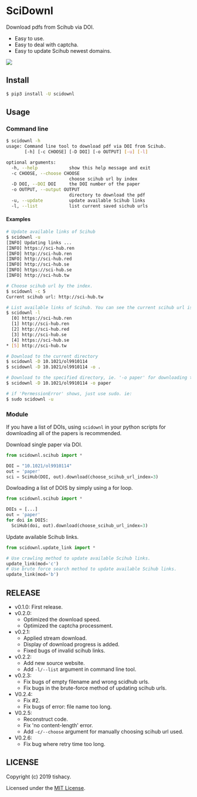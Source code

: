 # SciDownl

Download pdfs from Scihub via DOI.
- Easy to use.
- Easy to deal with captcha.
- Easy to update Scihub newest domains.

<img src="./demo.svg">

## Install
```bash
$ pip3 install -U scidownl
```

## Usage
### Command line
```bash
$ scidownl -h
usage: Command line tool to download pdf via DOI from Scihub.
       [-h] [-c CHOOSE] [-D DOI] [-o OUTPUT] [-u] [-l]

optional arguments:
  -h, --help            show this help message and exit
  -c CHOOSE, --choose CHOOSE
                        choose scihub url by index
  -D DOI, --DOI DOI     the DOI number of the paper
  -o OUTPUT, --output OUTPUT
                        directory to download the pdf
  -u, --update          update available Scihub links
  -l, --list            list current saved sichub urls
```
#### Examples
```bash
# Update available links of Scihub
$ scidownl -u
[INFO] Updating links ...
[INFO] https://sci-hub.ren
[INFO] http://sci-hub.ren
[INFO] http://sci-hub.red
[INFO] http://sci-hub.se
[INFO] https://sci-hub.se
[INFO] http://sci-hub.tw

# Choose scihub url by the index.
$ scidownl -c 5
Current scihub url: http://sci-hub.tw

# List available links of Scihub. You can see the current scihub url is pointing to the 5th scihub url.
$ scidownl -l
  [0] https://sci-hub.ren
  [1] http://sci-hub.ren
  [2] http://sci-hub.red
  [3] http://sci-hub.se
  [4] https://sci-hub.se
* [5] http://sci-hub.tw

# Download to the current directory
$ scidownl -D 10.1021/ol9910114
$ scidownl -D 10.1021/ol9910114 -o .

# Download to the specified directory, ie. '-o paper' for downloading to paper directory.
$ scidownl -D 10.1021/ol9910114 -o paper

# if 'PermessionError' shows, just use sudo. ie:
$ sudo scidownl -u
```

### Module

If you have a list of DOIs, using `scidownl` in your python scripts for downloading all of the papers is recommended.

Download single paper via DOI.
```python
from scidownl.scihub import *

DOI = "10.1021/ol9910114"
out = 'paper'
sci = SciHub(DOI, out).download(choose_scihub_url_index=3)
```

Dowloading a list of DOIS by simply using a for loop.
```python
from scidownl.scihub import *

DOIs = [...]
out = 'paper'
for doi in DOIS:
  SciHub(doi, out).download(choose_scihub_url_index=3)
```

Update available Scihub links.
```python
from scidownl.update_link import *

# Use crawling method to update available Scihub links.
update_link(mod='c')
# Use brute force search method to update available Scihub links.
update_link(mod='b')
```
## RELEASE
- v0.1.0: First release.
- v0.2.0:
  - Optimized the download speed.
  - Optimized the captcha processment.
- v0.2.1:
  - Applied stream download.
  - Display of download progress is added.
  - Fixed bugs of invalid scihub links.
- v0.2.2:
  - Add new source website.
  - Add `-l/--list` argument in command line tool.
- v0.2.3:
  - Fix bugs of empty filename and wrong scidhub urls.
  - Fix bugs in the brute-force method of updating scihub urls.
- V0.2.4:
  - Fix #2.
  - Fix bugs of error: file name too long.
- V0.2.5:
  - Reconstruct code.
  - Fix 'no content-length' error.
  - Add `-c/--choose` argument for manually choosing scihub url used.
- V0.2.6:
  - Fix bug where retry time too long.

## LICENSE

Copyright (c) 2019 tishacy.

Licensed under the [MIT License](./LICENSE).
